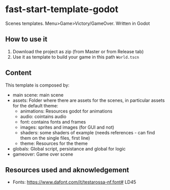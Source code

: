 # fast-start-template-godot
Scenes templates. Menu>Game>Victory/GameOver. Written in Godot

## How to use it

1. Download the project as zip (from Master or from Release tab)
2. Use it as template to build your game in this path `World.tscn`

## Content
This template is composed by:

- main scene: main scene
- assets: Folder where there are assets for the scenes, in particular assets for the default theme:
  - animations: Resources godot for animations
  - audio: cointains audio
  - font: contains fonts and frames
  - images: sprites and images (for GUI and not)
  - shaders: some shaders of example (needs references - can find them on the single files, first line)
  - theme: Resources for the theme
- globals: Global script, persistance and global for logic
- gameover: Game over scene


## Resources used and aknowledgement

- Fonts: https://www.dafont.com/it/testarossa-nf.font# LD45
